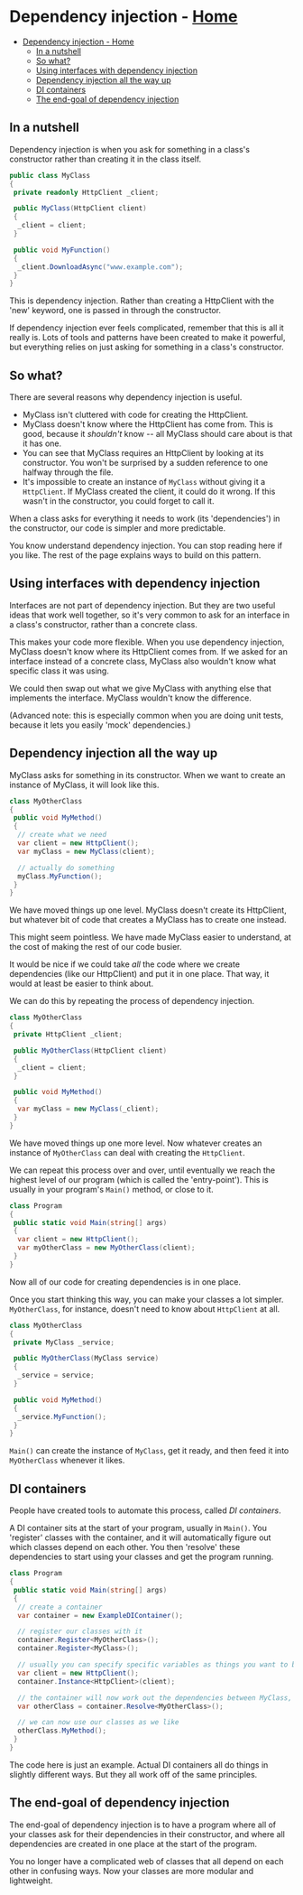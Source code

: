 # Dependency injection - [Home](../index.md)

- [Dependency injection - Home](#dependency-injection---home)
	- [In a nutshell](#in-a-nutshell)
	- [So what?](#so-what)
	- [Using interfaces with dependency injection](#using-interfaces-with-dependency-injection)
	- [Dependency injection all the way up](#dependency-injection-all-the-way-up)
	- [DI containers](#di-containers)
	- [The end-goal of dependency injection](#the-end-goal-of-dependency-injection)

## In a nutshell

Dependency injection is when you ask for something in a class's constructor rather than creating it in the class itself.

```csharp
public class MyClass
{
 private readonly HttpClient _client;

 public MyClass(HttpClient client)
 {
  _client = client;
 }

 public void MyFunction()
 {
  _client.DownloadAsync("www.example.com");
 }
}
```

This is dependency injection. Rather than creating a HttpClient with the 'new' keyword, one is passed in through the constructor.

If dependency injection ever feels complicated, remember that this is all it really is. Lots of tools and patterns have been created to make it powerful, but everything relies on just asking for something in a class's constructor.

## So what?

There are several reasons why dependency injection is useful.

- MyClass isn't cluttered with code for creating the HttpClient.
- MyClass doesn't know where the HttpClient has come from. This is good, because it *shouldn't* know -- all MyClass should care about is that it has one.
- You can see that MyClass requires an HttpClient by looking at its constructor. You won't be surprised by a sudden reference to one halfway through the file.
- It's impossible to create an instance of `MyClass` without giving it a `HttpClient`. If MyClass created the client, it could do it wrong. If this wasn't in the constructor, you could forget to call it.

When a class asks for everything it needs to work (its 'dependencies') in the constructor, our code is simpler and more predictable.

You know understand dependency injection. You can stop reading here if you like. The rest of the page explains ways to build on this pattern.

## Using interfaces with dependency injection

Interfaces are not part of dependency injection. But they are two useful ideas that work well together, so it's very common to ask for an interface in a class's constructor, rather than a concrete class.

This makes your code more flexible. When you use dependency injection, MyClass doesn't know where its HttpClient comes from. If we asked for an interface instead of a concrete class, MyClass also wouldn't know what specific class it was using.

We could then swap out what we give MyClass with anything else that implements the interface. MyClass wouldn't know the difference.

(Advanced note: this is especially common when you are doing unit tests, because it lets you easily 'mock' dependencies.)

## Dependency injection all the way up

MyClass asks for something in its constructor. When we want to create an instance of MyClass, it will look like this.

```csharp
class MyOtherClass
{
 public void MyMethod()
 {
  // create what we need
  var client = new HttpClient();
  var myClass = new MyClass(client);

  // actually do something
  myClass.MyFunction();
 }
}
```

We have moved things up one level. MyClass doesn't create its HttpClient, but whatever bit of code that creates a MyClass has to create one instead.

This might seem pointless. We have made MyClass easier to understand, at the cost of making the rest of our code busier.

It would be nice if we could take *all* the code where we create dependencies (like our HttpClient) and put it in one place. That way, it would at least be easier to think about.

We can do this by repeating the process of dependency injection.

```csharp
class MyOtherClass
{
 private HttpClient _client;

 public MyOtherClass(HttpClient client)
 {
  _client = client;
 }

 public void MyMethod()
 {
  var myClass = new MyClass(_client);
 }
}
```

We have moved things up one more level. Now whatever creates an instance of `MyOtherClass` can deal with creating the `HttpClient`.

We can repeat this process over and over, until eventually we reach the highest level of our program (which is called the 'entry-point'). This is usually in your program's `Main()` method, or close to it.

```csharp
class Program
{
 public static void Main(string[] args)
 {
  var client = new HttpClient();
  var myOtherClass = new MyOtherClass(client);
 }
}
```

Now all of our code for creating dependencies is in one place.

Once you start thinking this way, you can make your classes a lot simpler. `MyOtherClass`, for instance, doesn't need to know about `HttpClient` at all.

```csharp
class MyOtherClass
{
 private MyClass _service;

 public MyOtherClass(MyClass service)
 {
  _service = service;
 }

 public void MyMethod()
 {
  _service.MyFunction();
 }
}
```

`Main()` can create the instance of `MyClass`, get it ready, and then feed it into `MyOtherClass` whenever it likes.

## DI containers

People have created tools to automate this process, called *DI containers*.

A DI container sits at the start of your program, usually in `Main()`. You 'register' classes with the container, and it will automatically figure out which classes depend on each other. You then 'resolve' these dependencies to start using your classes and get the program running.

```csharp
class Program
{
 public static void Main(string[] args)
 {
  // create a container
  var container = new ExampleDIContainer();

  // register our classes with it
  container.Register<MyOtherClass>();
  container.Register<MyClass>();

  // usually you can specify specific variables as things you want to be passed into classes that ask for things of that type
  var client = new HttpClient();
  container.Instance<HttpClient>(client);

  // the container will now work out the dependencies between MyClass, MyOtherClass and the HttpClient instance
  var otherClass = container.Resolve<MyOtherClass>();

  // we can now use our classes as we like
  otherClass.MyMethod();
 }
}
```

The code here is just an example. Actual DI containers all do things in slightly different ways. But they all work off of the same principles.

## The end-goal of dependency injection

The end-goal of dependency injection is to have a program where all of your classes ask for their dependencies in their constructor, and where all dependencies are created in one place at the start of the program.

You no longer have a complicated web of classes that all depend on each other in confusing ways. Now your classes are more modular and lightweight.
